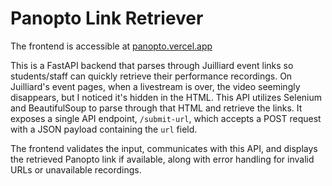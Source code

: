 # Panopto Link Retriever

The frontend is accessible at [panopto.vercel.app](https://panopto.vercel.app)

This is a FastAPI backend that parses through Juilliard event links so students/staff can quickly retrieve their performance recordings. On Juilliard's event pages, when a livestream is over, the video seemingly disappears, but I noticed it's hidden in the HTML. This API utilizes Selenium and BeautifulSoup to parse through that HTML and retrieve the links. It exposes a single API endpoint, `/submit-url`, which accepts a POST request with a JSON payload containing the `url` field.

The frontend validates the input, communicates with this API, and displays the retrieved Panopto link if available, along with error handling for invalid URLs or unavailable recordings.
